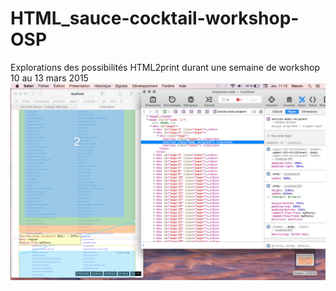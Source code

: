 # HTML_sauce-cocktail-workshop-OSP
Explorations des possibilités HTML2print durant une semaine de workshop
10 au 13 mars 2015
![alt](Snapshots/1.png)
